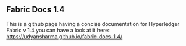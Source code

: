 ## Fabric Docs 1.4
This is a github page having a concise documentation for Hyperledger Fabric v 1.4 you can have a look at it here:  https://udyansharma.github.io/fabric-docs-1.4/
